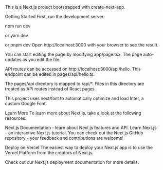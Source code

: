 This is a Next.js project bootstrapped with create-next-app.

Getting Started First, run the development server:

npm run dev

or
yarn dev

or
pnpm dev Open http://localhost:3000 with your browser to see the result.

You can start editing the page by modifying app/page.tsx. The page auto-updates as you edit the file.

API routes can be accessed on http://localhost:3000/api/hello. This endpoint can be edited in pages/api/hello.ts.

The pages/api directory is mapped to /api/*. Files in this directory are treated as API routes instead of React pages.

This project uses next/font to automatically optimize and load Inter, a custom Google Font.

Learn More To learn more about Next.js, take a look at the following resources:

Next.js Documentation - learn about Next.js features and API. Learn Next.js - an interactive Next.js tutorial. You can check out the Next.js GitHub repository - your feedback and contributions are welcome!

Deploy on Vercel The easiest way to deploy your Next.js app is to use the Vercel Platform from the creators of Next.js.

Check out our Next.js deployment documentation for more details.